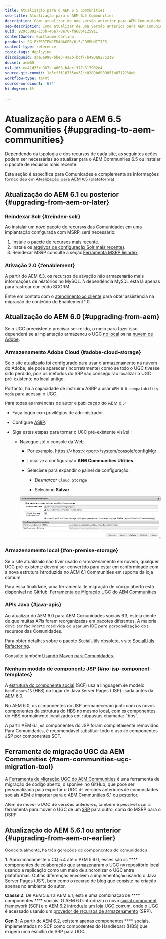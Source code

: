 ```yaml
---
title: Atualização para o AEM 6.5 Communities
seo-title: Atualização para o AEM 6.5 Communities
description: Como atualizar de uma versão anterior para AEM Comunidades 6.5
seo-description: Como atualizar de uma versão anterior para AEM Comunidades 6.5
uuid: 929c3892-1b3b-46a7-8e70-fa6864125911
contentOwner: Guillaume Carlino
products: SG_EXPERIENCEMANAGER/6.5/COMMUNITIES
content-type: reference
topic-tags: deploying
discoiquuid: abe5a998-bbe3-4a2b-bcf7-b490a8275219
docset: aem65
exl-id: ea41d35c-967c-4606-b4ec-377e817902e4
source-git-commit: 1d5cfff10735ea31dc0289b6909851b8717936eb
workflow-type: tm+mt
source-wordcount: '674'
ht-degree: 3%

---
```


# Atualização para o AEM 6.5 Communities {#upgrading-to-aem-communities}

Dependendo da topologia e dos recursos de cada site, as seguintes ações podem ser necessárias ao atualizar para o AEM Communities 6.5 ou instalar o pacote de recursos mais recente.

Esta seção é específica para Comunidades e complementa as informações fornecidas em [Atualização para AEM 6.5](/help/sites-deploying/upgrade.md) (plataforma).

## Atualização do AEM 6.1 ou posterior {#upgrading-from-aem-or-later}

### Reindexar Solr {#reindex-solr}

Ao instalar um novo pacote de recursos das Comunidades em uma implantação configurada com MSRP, será necessário:

1. Instale o [pacote de recursos mais recente](/help/communities/deploy-communities.md#latestfeaturepack).
1. Instale os [arquivos de configuração Solr mais recentes](/help/communities/msrp.md#upgrading).
1. Reindexar MSRP
consulte a seção [Ferramenta MSRP Reindex](/help/communities/msrp.md#msrp-reindex-tool).

### Ativação 2.0 {#enablement}

A partir do AEM 6.3, os recursos de ativação não armazenarão mais informações de relatórios no MySQL. A dependência MySQL está lá apenas para rastrear conteúdo SCORM.

Entre em contato com o [atendimento ao cliente](https://helpx.adobe.com/br/marketing-cloud/contact-support.html) para obter assistência na migração de conteúdo do Enablement 1.0.

## Atualização do AEM 6.0 {#upgrading-from-aem}

Se o UGC preexistente precisar ser retido, o meio para fazer isso dependerá se a implantação armazenou o UGC [no local](#on-premise-storage) ou na [nuvem de Adobe](#adobe-cloud-storage).

### Armazenamento Adobe Cloud {#adobe-cloud-storage}

Se o site atualizado foi configurado para usar o armazenamento na nuvem do Adobe, ele pode aparecer (incorretamente) como se todo o UGC tivesse sido perdido, pois os métodos do SRP não conseguirão localizar o UGC pré-existente no local antigo.

Portanto, há a capacidade de instruir o ASRP a usar `AEM 6.0 compatability-mode` para acessar o UGC.

Para todas as instâncias de autor e publicação do AEM 6.3:

* Faça logon com privilégios de administrador.
* Configure [ASRP](/help/communities/asrp.md).
* Siga estas etapas para tornar o UGC pré-existente visível :

   * Navegue até o console da Web:

      * Por exemplo, [https://&lt;host>:&lt;port>/system/console/configMgr](https://localhost:4502/system/console/configMgr)

      * Localize a configuração **AEM Communities Utilities**.
      * Selecione para expandir o painel de configuração:

         * *Desmarcar* `Cloud Storage`

         * Selecione **Salvar**

      ![utilitários](assets/utilities.png)


### Armazenamento local {#on-premise-storage}

Se o site atualizado não tiver usado o armazenamento em nuvem, qualquer UGC pré-existente deverá ser convertido para estar em conformidade com a nova estrutura introduzida no AEM 6.1 Communities em suporte da loja comum.

Para essa finalidade, uma ferramenta de migração de código aberto está disponível no GitHub:
[Ferramenta de Migração UGC do AEM Communities](https://github.com/Adobe-Marketing-Cloud/communities-ugc-migration)

### APIs Java {#java-apis}

Ao atualizar do AEM 6.0 para AEM Comunidades sociais 6.3, esteja ciente de que muitas APIs foram reorganizadas em pacotes diferentes. A maioria deve ser facilmente resolvida ao usar um IDE para personalização dos recursos das Comunidades.

Para obter detalhes sobre o pacote SocialUtils obsoleto, visite [SocialUtils Refactoring](/help/communities/socialutils.md).

Consulte também [Usando Maven para Comunidades](/help/communities/maven.md).

### Nenhum modelo de componente JSP {#no-jsp-component-templates}

A [estrutura do componente social](/help/communities/scf.md) (SCF) usa a linguagem de modelo `HandlebarsJS` (HBS) no lugar de Java Server Pages (JSP) usada antes da AEM 6.0.

No AEM 6.0, os componentes do JSP permaneceram junto com os novos componentes da estrutura do HBS no mesmo local, com os componentes do HBS normalmente localizados em subpastas chamadas &quot;hbs&quot;.

A partir AEM 6.1, os componentes do JSP foram completamente removidos. Para Comunidades, é recomendável substituir todo o uso de componentes JSP por componentes SCF.

## Ferramenta de migração UGC da AEM Communities {#aem-communities-ugc-migration-tool}

A [Ferramenta de Migração UGC do AEM Communities](https://github.com/Adobe-Marketing-Cloud/communities-ugc-migration) é uma ferramenta de migração de código aberto, disponível no GitHub, que pode ser personalizada para exportar o UGC de versões anteriores de comunidades sociais AEM e importar para o AEM Communities 6.1 ou posterior.

Além de mover o UGC de versões anteriores, também é possível usar a ferramenta para mover o UGC de um [SRP](/help/communities/working-with-srp.md) para outro, como do MSRP para o DSRP.

## Atualização do AEM 5.6.1 ou anterior {#upgrading-from-aem-or-earlier}

Conceitualmente, há três gerações de componentes de comunidades :

**1**. Aproximadamente o CQ 5.4 até o AEM 5.6.0, esses são os  **** componentes de colaboração que armazenaram o UGC no repositório local usando a replicação como um meio de sincronizar o UGC entre plataformas. Outras diferenças envolvem a implementação usando o Java Server Pages (JSP), bem como o recurso de blog que consiste na criação apenas no ambiente do autor.

**Classe 2**: De AEM 5.6.1 a AEM 6.1, esta é uma combinação de  **** componentes  **** sociais. O AEM 6.0 introduziu o novo [social component framework](/help/communities/scf.md) (SCF) e o AEM 6.2 introduziu um [loja UGC comum](/help/communities/working-with-srp.md), onde o UGC é acessado usando um [provedor de recursos de armazenamento](/help/communities/srp.md) (SRP).

**Gen 3**: A partir do AEM 6.2, existem apenas componentes  **** sociais, implementados no SCF como componentes do Handlebars (HBS) que exigem uma escolha de SRP para UGC.
